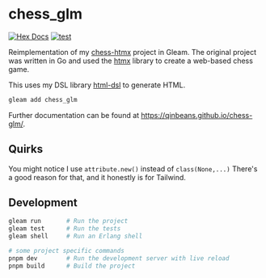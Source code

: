 # chess_glm

[![Hex Docs](https://img.shields.io/badge/hex-docs-ffaff3)](https://qinbeans.github.io/chess-glm/)
[![test](https://github.com/Qinbeans/chess-glm/actions/workflows/test.yml/badge.svg)](https://github.com/Qinbeans/chess-glm/actions/workflows/test.yml)

Reimplementation of my [chess-htmx](https://github.com/Qinbeans/chess-htmx) project in Gleam. The original project was written in Go and used the [htmx](https://htmx.org/) library to create a web-based chess game.

This uses my DSL library [html-dsl](https://github.com/Qinbeans/html-dsl) to generate HTML.

```sh
gleam add chess_glm
```

Further documentation can be found at <https://qinbeans.github.io/chess-glm/>.

## Quirks

You might notice I use `attribute.new()` instead of `class(None,...)` There's a good reason for that, and it honestly is for Tailwind.

## Development

```sh
gleam run       # Run the project
gleam test      # Run the tests
gleam shell     # Run an Erlang shell

# some project specific commands
pnpm dev        # Run the development server with live reload
pnpm build      # Build the project
```
